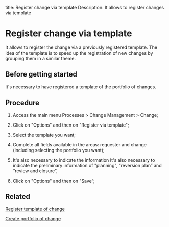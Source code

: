 title: Register change via template
Description: It allows to register changes via template
# Register change via template

It allows to register the change via a previously registered template. The idea of the template is to speed up the registration of new changes by grouping them in a similar theme.

Before getting started
----------------

It's necessary to have registered a template of the portfolio of changes.

Procedure
------------

1.  Access the main menu Processes \>
    Change Management \> Change;

2.  Click on "Options" and then on "Register via template";

3.  Select the template you want;

4.  Complete all fields available in the areas: requester and change
    (including selecting the portfolio you want);

5.  It's also necessary to indicate the information It's also necessary to indicate the preliminary information of "planning",
    “reversion plan” and “review and closure”,

6.  Click on "Options" and then on "Save”;

Related 
------------

[Register template of change](/en-us/citsmart-platform-9/processes/change/configuration/change-template.html)

[Create portfolio of change](/en-us/citsmart-platform-9/processes/change/configuration/change-portfolio.html)

<!-- !!! tip "About"

    <b>Product/Version:</b> CITSmart | 9.00 &nbsp;&nbsp;
    <b>Updated:</b>02/01/2019 – Larissa Lourenço
